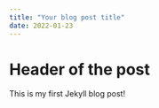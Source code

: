 ```yaml
---
title: "Your blog post title"
date: 2022-01-23
---
```


# Header of the post

This is my first Jekyll blog post!

